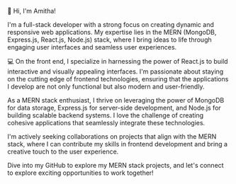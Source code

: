 👋 Hi, I'm Amitha!

I'm a full-stack developer with a strong focus on creating dynamic and responsive web applications. My expertise lies in the MERN (MongoDB, Express.js, React.js, Node.js) stack, where I bring ideas to life through engaging user interfaces and seamless user experiences.

💻 On the front end, I specialize in harnessing the power of React.js to build interactive and visually appealing interfaces. I'm passionate about staying on the cutting edge of frontend technologies, ensuring that the applications I develop are not only functional but also modern and user-friendly.

As a MERN stack enthusiast, I thrive on leveraging the power of MongoDB for data storage, Express.js for server-side development, and Node.js for building scalable backend systems. I love the challenge of creating cohesive applications that seamlessly integrate these technologies.

I'm actively seeking collaborations on projects that align with the MERN stack, where I can contribute my skills in frontend development and bring a creative touch to the user experience.

Dive into my GitHub to explore my MERN stack projects, and let's connect to explore exciting opportunities to work together!
<!---
amithah/amithah is a ✨ special ✨ repository because its `README.md` (this file) appears on your GitHub profile.
You can click the Preview link to take a look at your changes.
--->
